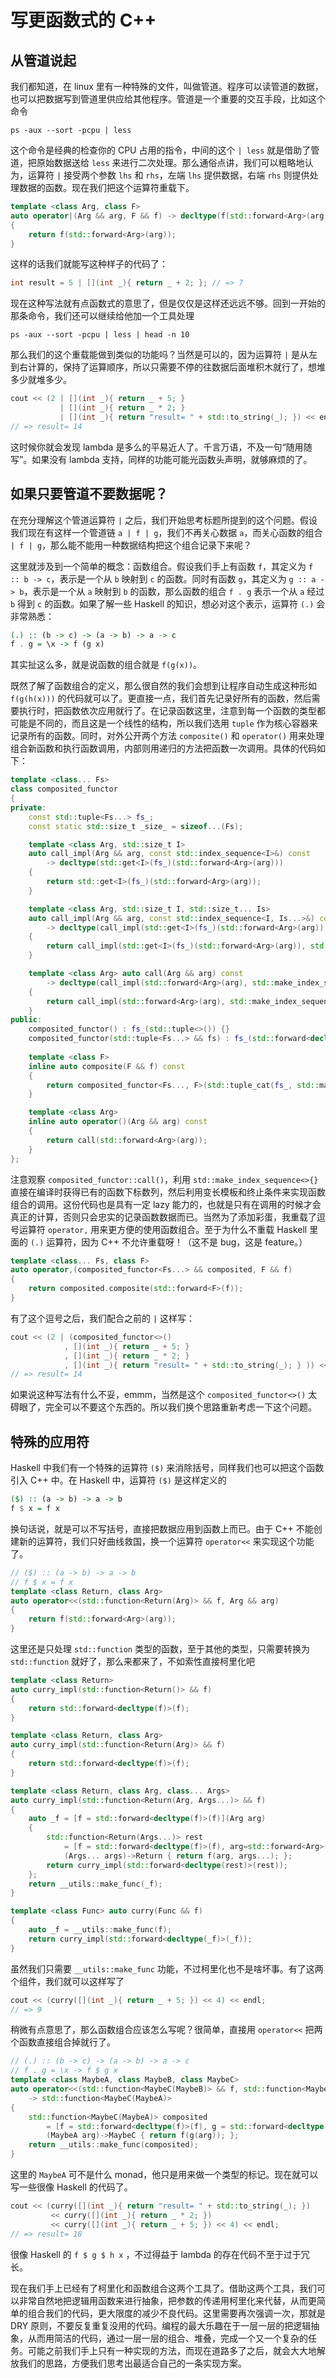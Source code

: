 写更函数式的 C++
========================================

## 从管道说起

我们都知道，在 linux 里有一种特殊的文件，叫做管道。程序可以读管道的数据，也可以把数据写到管道里供应给其他程序。管道是一个重要的交互手段，比如这个命令

```shell
ps -aux --sort -pcpu | less
```

这个命令是经典的检查你的 CPU 占用的指令，中间的这个 `| less` 就是借助了管道，把原始数据送给 `less` 来进行二次处理。那么通俗点讲，我们可以粗略地认为，运算符 `|` 接受两个参数 `lhs` 和 `rhs`，左端 `lhs` 提供数据，右端 `rhs` 则提供处理数据的函数。现在我们把这个运算符重载下。

```cpp
template <class Arg, class F>
auto operator|(Arg && arg, F && f) -> decltype(f(std::forward<Arg>(arg)))
{
    return f(std::forward<Arg>(arg));
}
```

这样的话我们就能写这种样子的代码了：

```cpp
int result = 5 | [](int _){ return _ + 2; }; // => 7
```

现在这种写法就有点函数式的意思了，但是仅仅是这样还远远不够。回到一开始的那条命令，我们还可以继续给他加一个工具处理

```shell
ps -aux --sort -pcpu | less | head -n 10
```

那么我们的这个重载能做到类似的功能吗？当然是可以的，因为运算符 `|` 是从左到右计算的，保持了运算顺序，所以只需要不停的往数据后面堆积木就行了，想堆多少就堆多少。

```cpp
cout << (2 | [](int _){ return _ + 5; }
           | [](int _){ return _ * 2; }
           | [](int _){ return "result= " + std::to_string(_); }) << endl;
// => result= 14
```

这时候你就会发现 lambda 是多么的平易近人了。千言万语，不及一句“随用随写”。如果没有 lambda 支持，同样的功能可能光函数头声明，就够麻烦的了。

## 如果只要管道不要数据呢？

在充分理解这个管道运算符 `|` 之后，我们开始思考标题所提到的这个问题。假设我们现在有这样一个管道链 `a | f | g`，我们不再关心数据 `a`，而关心函数的组合 `| f | g`，那么能不能用一种数据结构把这个组合记录下来呢？

这里就涉及到一个简单的概念：函数组合。假设我们手上有函数 `f`，其定义为 `f :: b -> c`，表示是一个从 `b` 映射到 `c` 的函数。同时有函数 `g`，其定义为 `g :: a -> b`，表示是一个从 `a` 映射到 `b` 的函数，那么函数的组合 `f . g` 表示一个从 `a` 经过 `b` 得到 `c` 的函数。如果了解一些 Haskell 的知识，想必对这个表示，运算符 `(.)` 会非常熟悉：

```haskell
(.) :: (b -> c) -> (a -> b) -> a -> c
f . g = \x -> f (g x)
```

其实扯这么多，就是说函数的组合就是 `f(g(x))`。

既然了解了函数组合的定义，那么很自然的我们会想到让程序自动生成这种形如 `f(g(h(x)))` 的代码就可以了。更直接一点，我们首先记录好所有的函数，然后需要执行时，把函数依次应用就行了。在记录函数这里，注意到每一个函数的类型都可能是不同的，而且这是一个线性的结构，所以我们选用 `tuple` 作为核心容器来记录所有的函数。同时，对外公开两个方法 `composite()` 和 `operator()` 用来处理组合新函数和执行函数调用，内部则用递归的方法把函数一次调用。具体的代码如下：

```cpp
template <class... Fs>
class composited_functor
{
private:
    const std::tuple<Fs...> fs_;
    const static std::size_t _size_ = sizeof...(Fs);

    template <class Arg, std::size_t I>
    auto call_impl(Arg && arg, const std::index_sequence<I>&) const
        -> decltype(std::get<I>(fs_)(std::forward<Arg>(arg)))
    {
        return std::get<I>(fs_)(std::forward<Arg>(arg));
    }

    template <class Arg, std::size_t I, std::size_t... Is>
    auto call_impl(Arg && arg, const std::index_sequence<I, Is...>&) const
        -> decltype(call_impl(std::get<I>(fs_)(std::forward<Arg>(arg)), std::index_sequence<Is...>{}))
    {
        return call_impl(std::get<I>(fs_)(std::forward<Arg>(arg)), std::index_sequence<Is...>{});
    }

    template <class Arg> auto call(Arg && arg) const
        -> decltype(call_impl(std::forward<Arg>(arg), std::make_index_sequence<_size_>{}))
    {
        return call_impl(std::forward<Arg>(arg), std::make_index_sequence<_size_>{});
    }
public:
    composited_functor() : fs_(std::tuple<>()) {}
    composited_functor(std::tuple<Fs...> && fs) : fs_(std::forward<decltype(fs)>(fs)) {}
    
    template <class F>
    inline auto composite(F && f) const
    {
        return composited_functor<Fs..., F>(std::tuple_cat(fs_, std::make_tuple(std::forward<F>(f))));
    }

    template <class Arg>
    inline auto operator()(Arg && arg) const
    {
        return call(std::forward<Arg>(arg));
    }
};
```

注意观察 `composited_functor::call()`，利用 `std::make_index_sequence<>{}` 直接在编译时获得已有的函数下标数列，然后利用变长模板和终止条件来实现函数组合的调用。这份代码也是具有一定 lazy 能力的，也就是只有在调用的时候才会真正的计算，否则只会忠实的记录函数数据而已。当然为了添加彩蛋，我重载了逗号运算符 `operator,` 用来更方便的使用函数组合。至于为什么不重载 Haskell 里面的 `(.)` 运算符，因为 C++ 不允许重载呀！（这不是 bug，这是 feature。）

```cpp
template <class... Fs, class F>
auto operator,(composited_functor<Fs...> && composited, F && f)
{
    return composited.composite(std::forward<F>(f));
}
```

有了这个逗号之后，我们配合之前的 `|` 这样写：

```cpp
cout << (2 | (composited_functor<>()
            , [](int _){ return _ + 5; }
            , [](int _){ return _ * 2; }
            , [](int _){ return "result= " + std::to_string(_); } )) << endl;
// => result= 14
```

如果说这种写法有什么不妥，emmm，当然是这个 `composited_functor<>()` 太碍眼了，完全可以不要这个东西的。所以我们换个思路重新考虑一下这个问题。

## 特殊的应用符

Haskell 中我们有一个特殊的运算符 `($)` 来消除括号，同样我们也可以把这个函数引入 C++ 中。在 Haskell 中，运算符 `($)` 是这样定义的

```haskell
($) :: (a -> b) -> a -> b
f $ x = f x
```

换句话说，就是可以不写括号，直接把数据应用到函数上而已。由于 C++ 不能创建新的运算符，我们只好曲线救国，换一个运算符 `operator<<` 来实现这个功能了。

```cpp
// ($) :: (a -> b) -> a -> b
// f $ x = f x
template <class Return, class Arg>
auto operator<<(std::function<Return(Arg)> && f, Arg && arg)
{
    return f(std::forward<Arg>(arg));
}
```

这里还是只处理 `std::function` 类型的函数，至于其他的类型，只需要转换为 `std::function` 就好了，那么来都来了，不如索性直接柯里化吧

```cpp
template <class Return>
auto curry_impl(std::function<Return()> && f)
{
    return std::forward<decltype(f)>(f);
}

template <class Return, class Arg>
auto curry_impl(std::function<Return(Arg)> && f)
{
    return std::forward<decltype(f)>(f);
}

template <class Return, class Arg, class... Args>
auto curry_impl(std::function<Return(Arg, Args...)> && f)
{
    auto _f = [f = std::forward<decltype(f)>(f)](Arg arg)
    {
        std::function<Return(Args...)> rest
            = [f = std::forward<decltype(f)>(f), arg=std::forward<Arg>(arg)]
            (Args... args)->Return { return f(arg, args...); };
        return curry_impl(std::forward<decltype(rest)>(rest));
    };
    return __utils::make_func(_f);
}

template <class Func> auto curry(Func && f)
{
    auto _f = __utils::make_func(f);
    return curry_impl(std::forward<decltype(_f)>(_f));
}
```

虽然我们只需要 `__utils::make_func` 功能，不过柯里化也不是啥坏事。有了这两个组件，我们就可以这样写了

```cpp
cout << (curry([](int _){ return _ + 5; }) << 4) << endl;
// => 9
```

稍微有点意思了，那么函数组合应该怎么写呢？很简单，直接用 `operator<<` 把两个函数直接组合掉就行了。

```cpp
// (.) :: (b -> c) -> (a -> b) -> a -> c
// f . g = \x -> f $ g x
template <class MaybeA, class MaybeB, class MaybeC>
auto operator<<(std::function<MaybeC(MaybeB)> && f, std::function<MaybeB(MaybeA)> && g)
    -> std::function<MaybeC(MaybeA)>
{
    std::function<MaybeC(MaybeA)> composited
        = [f = std::forward<decltype(f)>(f), g = std::forward<decltype(g)>(g)]
        (MaybeA arg)->MaybeC { return f(g(arg)); };
    return __utils::make_func(composited);
}
```

这里的 `MaybeA` 可不是什么 monad，他只是用来做一个类型的标记。现在就可以写一些很像 Haskell 的代码了。

```cpp
cout << (curry([](int _){ return "result= " + std::to_string(_); })
         << curry([](int _){ return _ * 2; })
         << curry([](int _){ return _ + 5; }) << 4) << endl;
// => result= 18
```

很像 Haskell 的 `f $ g $ h x` ，不过得益于 lambda 的存在代码不至于过于冗长。

现在我们手上已经有了柯里化和函数组合这两个工具了。借助这两个工具，我们可以非常自然地把逻辑用函数来进行抽象，把参数的传递用柯里化来代替，从而更简单的组合我们的代码，更大限度的减少不良代码。这里需要再次强调一次，那就是 DRY 原则，不要反复重复没用的代码。编程的最大乐趣在于一层一层的把逻辑抽象，从而用简洁的代码，通过一层一层的组合、堆叠，完成一个又一个复杂的任务。可能之前我们手上只有一种实现的方法，而现在道路多了之后，就会大大地解放我们的思路，方便我们思考出最适合自己的一条实现方案。